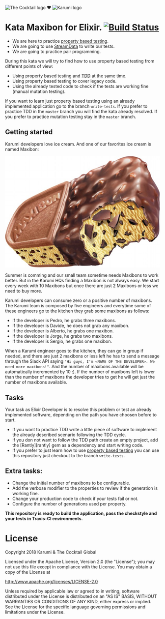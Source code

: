 ![The Cocktail logo][tcklogo] ❤ ![Karumi logo][karumilogo]
# Kata Maxibon for Elixir. [![Build Status](https://travis-ci.org/nando/MaxibonKataElixir.svg?branch=master)](https://travis-ci.org/nando/MaxibonKataElixir)

- We are here to practice [property based testing][property-based-testing].
- We are going to use [StreamData][stream_data] to write our tests.
- We are going to practice pair programming.

During this kata we will try to find how to use property based testing from different points of view:

* Using property based testing and [TDD][tdd] at the same time.
* Using property based testing to cover legacy code.
* Using the already tested code to check if the tests are working fine (manual mutation testing).

If you want to learn just property based testing using an already implemented application go to the branch ``write-tests``. If you prefer to practice TDD in the ``master`` branch you will find the kata already resolved. If you prefer to practice mutation testing stay in the ``master`` branch.

## Getting started

Karumi developers love ice cream. And one of our favorites ice cream is named Maxibon:

![Maxibon][maxibon]

Summer is comming and our small team sometime needs Maxibons to work better. But in the Karumi HQs finding a Maxibon is not always easy. We start every week with 10 Maxibons but once there are just 2 Maxibons or less we need to buy more.

Karumi developers can consume zero or a positive number of maxibons. The Karumi team is composed by five engineers and everytime some of these engineers go to the kitchen they grab some maxibons as follows:

* If the developer is Pedro, he grabs three maxibons.
* If the developer is Davide, he does not grab any maxibon.
* If the developer is Alberto, he grabs one maxibon.
* If the developer is Jorge, he grabs two maxibons.
* If the developer is Sergio, he grabs one maxibon.

When a Karumi engineer goes to the kitchen, they can go in group if needed, and there are just 2 maxibons or less left he has to send a message through the Slack API saying ``"Hi guys, I'm <NAME OF THE DEVELOPER>. We need more maxibons!"``. And the number of maxibons available will be automatically incremented by 10 :). If the number of maxibons left is lower than the number of maxibons the developer tries to get he will get just the number of maxibons available.

## Tasks

Your task as Elixir Developer is to resolve this problem or test an already implemented software, depending on the path you have choosen before to start.

* If you want to practice TDD write a little piece of software to implement the already described scenario following the TDD cycle.
* If you don not want to follow the TDD path create an empty project, add the [Rantly][rantly] gem as a dependency and start writing code. 
* If you prefer to just learn how to use [property based testing][property-based-testing] you can use this repository just checkout to the branch ``write-tests``.

## Extra tasks:

* Change the initial number of maxibons to be configurable.
* Add the verbose modifier to the properties to review if the generation is working fine.
* Change your production code to check if your tests fail or not.
* Configure the number of generations used per property.

**This repository is ready to build the application, pass the checkstyle and your tests in Travis-CI environments.**

# License

Copyright 2018 Karumi & The Cocktail Global

Licensed under the Apache License, Version 2.0 (the "License");
you may not use this file except in compliance with the License.
You may obtain a copy of the License at

  http://www.apache.org/licenses/LICENSE-2.0

Unless required by applicable law or agreed to in writing, software
distributed under the License is distributed on an "AS IS" BASIS,
WITHOUT WARRANTIES OR CONDITIONS OF ANY KIND, either express or implied.
See the License for the specific language governing permissions and
limitations under the License.

[karumilogo]: https://cloud.githubusercontent.com/assets/858090/11626547/e5a1dc66-9ce3-11e5-908d-537e07e82090.png
[tcklogo]: https://avatars0.githubusercontent.com/u/1177560?s=40
[property-based-testing]: http://es.slideshare.net/ScottWlaschin/an-introduction-to-property-based-testing
[stream_data]: https://hexdocs.pm/stream_data/StreamData.html
[maxibon]: ./art/maxibon.jpg
[tdd]: https://en.wikipedia.org/wiki/Test-driven_development

